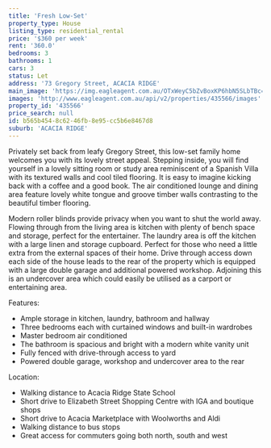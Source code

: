 ```yaml
---
title: 'Fresh Low-Set'
property_type: House
listing_type: residential_rental
price: '$360 per week'
rent: '360.0'
bedrooms: 3
bathrooms: 1
cars: 3
status: Let
address: '73 Gregory Street, ACACIA RIDGE'
main_image: 'https://img.eagleagent.com.au/OTxWeyC5bZvBoxKP6hbN5SLbTBc=/1280x854/smart/https://s3-us-west-2.amazonaws.com/eagleagent-orig/images/6825677/425810590-image-M.jpg'
images: 'http://www.eagleagent.com.au/api/v2/properties/435566/images'
property_id: '435566'
price_search: null
id: b565b454-8c62-46fb-8e95-cc5b6e8467d8
suburb: 'ACACIA RIDGE'
---
```

Privately set back from leafy Gregory Street, this low-set family home welcomes you with its lovely street appeal. Stepping inside, you will find yourself in a lovely sitting room or study area reminiscent of a Spanish Villa with its textured walls and cool tiled flooring. It is easy to imagine kicking back with a coffee and a good book. The air conditioned lounge and dining area feature lovely white tongue and groove timber walls contrasting to the beautiful timber flooring.

Modern roller blinds provide privacy when you want to shut the world away. Flowing through from the living area is kitchen with plenty of bench space and storage, perfect for the entertainer. The laundry area is off the kitchen with a large linen and storage cupboard. Perfect for those who need a little extra from the external spaces of their home. Drive through access down each side of the house leads to the rear of the property which is equipped with a large double garage and additional powered workshop. Adjoining this is an undercover area which could easily be utilised as a carport or entertaining area.

Features:

*  Ample storage in kitchen, laundry, bathroom and hallway
*  Three bedrooms each with curtained windows and built-in wardrobes
*  Master bedroom air conditioned
*  The bathroom is spacious and bright with a modern white vanity unit
*  Fully fenced with drive-through access to yard
*  Powered double garage, workshop and undercover area to the rear

Location:

*  Walking distance to Acacia Ridge State School
*  Short drive to Elizabeth Street Shopping Centre with IGA and boutique shops
*  Short drive to Acacia Marketplace with Woolworths and Aldi
*  Walking distance to bus stops
*  Great access for commuters going both north, south and west